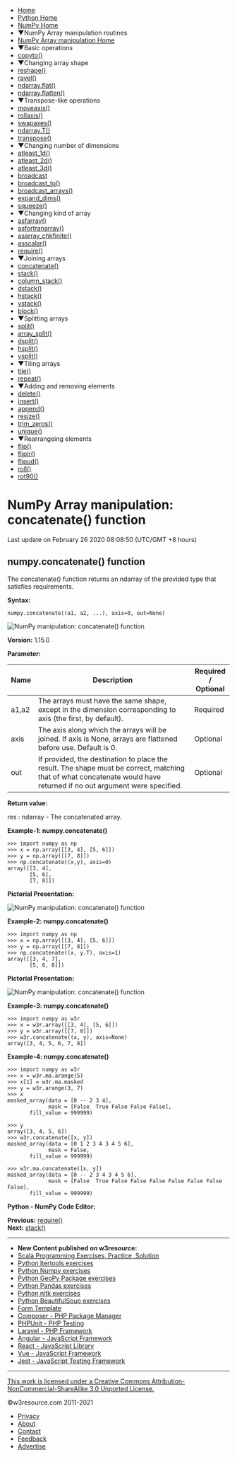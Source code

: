  


- [Home](/index.php)
- [Python Home](/python/python-tutorial.php)
- [NumPy Home](/numpy/index.php)
- ▼NumPy Array manipulation routines
- [NumPy Array manipulation Home](/numpy/manipulation/index.php)
- ▼Basic operations
- [copyto()](/numpy/manipulation/copyto.php)
- ▼Changing array shape
- [reshape()](/numpy/manipulation/reshape.php)
- [ravel()](/numpy/manipulation/ravel.php)
- [ndarray.flat()](/numpy/manipulation/ndarray-flat.php)
- [ndarray.flatten()](/numpy/manipulation/ndarray-flatten.php)
- ▼Transpose-like operations
- [moveaxis()](/numpy/manipulation/moveaxis.php)
- [rollaxis()](/numpy/manipulation/rollaxis.php)
- [swapaxes()](/numpy/manipulation/swapaxes.php)
- [ndarray.T()](/numpy/manipulation/ndarray-t.php)
- [transpose()](/numpy/manipulation/transpose.php)
- ▼Changing number of dimensions
- [atleast_1d()](/numpy/manipulation/atleast-1d.php)
- [atleast_2d()](/numpy/manipulation/atleast-2d.php)
- [atleast_3d()](/numpy/manipulation/atleast-3d.php)
- [broadcast](/numpy/manipulation/broadcast.php)
- [broadcast_to()](/numpy/manipulation/broadcast-to.php)
- [broadcast_arrays()](/numpy/manipulation/broadcast-arrays.php)
- [expand_dims()](/numpy/manipulation/expand-dims.php)
- [squeeze()](/numpy/manipulation/squeeze.php)
- ▼Changing kind of array
- [asfarray()](/numpy/manipulation/asfarray.php)
- [asfortranarray()](/numpy/manipulation/asfortranarray.php)
- [asarray_chkfinite()](/numpy/manipulation/asarray-chkfinite.php)
- [asscalar()](/numpy/manipulation/asscalar.php)
- [require()](/numpy/manipulation/require.php)
- ▼Joining arrays
- [concatenate()](/numpy/manipulation/concatenate.php)
- [stack()](/numpy/manipulation/stack.php)
- [column_stack()](/numpy/manipulation/column-stack.php)
- [dstack()](/numpy/manipulation/dstack.php)
- [hstack()](/numpy/manipulation/hstack.php)
- [vstack()](/numpy/manipulation/vstack.php)
- [block()](/numpy/manipulation/block.php)
- ▼Splitting arrays
- [split()](/numpy/manipulation/split.php)
- [array_split()](/numpy/manipulation/array-split.php)
- [dsplit()](/numpy/manipulation/dsplit.php)
- [hsplit()](/numpy/manipulation/hsplit.php)
- [vsplit()](/numpy/manipulation/vsplit.php)
- ▼Tiling arrays
- [tile()](/numpy/manipulation/tile.php)
- [repeat()](/numpy/manipulation/repeat.php)
- ▼Adding and removing elements
- [delete()](/numpy/manipulation/delete.php)
- [insert()](/numpy/manipulation/insert.php)
- [append()](/numpy/manipulation/append.php)
- [resize()](/numpy/manipulation/resize.php)
- [trim_zeros()](/numpy/manipulation/trim-zeros.php)
- [unique()](/numpy/manipulation/unique.php)
- ▼Rearrangeing elements
- [flip()](/numpy/manipulation/flip.php)
- [fliplr()](/numpy/manipulation/fliplr.php)
- [flipud()](/numpy/manipulation/flipud.php)
- [roll()](/numpy/manipulation/roll.php)
- [rot90()](/numpy/manipulation/rot90.php)

# NumPy Array manipulation: concatenate() function

Last update on February 26 2020 08:08:50 (UTC/GMT +8 hours)

<span class="underline"></span>

<span class="underline"></span>

## numpy.concatenate() function

The concatenate() function returns an ndarray of the provided type that satisfies requirements.

**Syntax:**

    numpy.concatenate((a1, a2, ...), axis=0, out=None)

![NumPy manipulation: concatenate() function](https://www.w3resource.com/w3r_images/numpy-manipulation-concatenate-function-image-a.png)

**Version:** 1.15.0

**Parameter:**

<table><thead><tr class="header"><th>Name</th><th>Description</th><th>Required /<br />
Optional</th></tr></thead><tbody><tr class="odd"><td>a1,a2</td><td>The arrays must have the same shape, except in the dimension corresponding to axis (the first, by default).</td><td>Required</td></tr><tr class="even"><td>axis</td><td>The axis along which the arrays will be joined. If axis is None, arrays are flattened before use. Default is 0.</td><td>Optional</td></tr><tr class="odd"><td>out</td><td>If provided, the destination to place the result. The shape must be correct, matching that of what concatenate would have returned if no out argument were specified.</td><td>Optional</td></tr></tbody></table>

**Return value:**

res : ndarray - The concatenated array.

**Example-1: numpy.concatenate()**

    >>> import numpy as np
    >>> x = np.array([[3, 4], [5, 6]])
    >>> y = np.array([[7, 8]])
    >>> np.concatenate((x,y), axis=0)
    array([[3, 4],
           [5, 6],
           [7, 8]])

**Pictorial Presentation:**

![NumPy manipulation: concatenate() function](https://www.w3resource.com/w3r_images/numpy-manipulation-concatenate-function-image-1.png)

**Example-2: numpy.concatenate()**

    >>> import numpy as np
    >>> x = np.array([[3, 4], [5, 6]])
    >>> y = np.array([[7, 8]])
    >>> np.concatenate((x, y.T), axis=1)
    array([[3, 4, 7],
           [5, 6, 8]])

**Pictorial Presentation:**

![NumPy manipulation: concatenate() function](https://www.w3resource.com/w3r_images/numpy-manipulation-concatenate-function-image-2.png)

**Example-3: numpy.concatenate()**

    >>> import numpy as w3r
    >>> x = w3r.array([[3, 4], [5, 6]])
    >>> y = w3r.array([[7, 8]])
    >>> w3r.concatenate((x, y), axis=None)
    array([3, 4, 5, 6, 7, 8])

**Example-4: numpy.concatenate()**

    >>> import numpy as w3r
    >>> x = w3r.ma.arange(5)
    >>> x[1] = w3r.ma.masked
    >>> y = w3r.arange(3, 7)
    >>> x
    masked_array(data = [0 -- 2 3 4],
                 mask = [False  True False False False],
           fill_value = 999999)

    >>> y
    array([3, 4, 5, 6])
    >>> w3r.concatenate([x, y])
    masked_array(data = [0 1 2 3 4 3 4 5 6],
                 mask = False,
           fill_value = 999999)

    >>> w3r.ma.concatenate([x, y])
    masked_array(data = [0 -- 2 3 4 3 4 5 6],
                 mask = [False  True False False False False False False False],
           fill_value = 999999)

**Python - NumPy Code Editor:**

**Previous:** [require()](https://www.w3resource.com/numpy/manipulation/require.php)  
**Next:** [stack()](https://www.w3resource.com/numpy/manipulation/stack.php)

---

<span class="underline"></span>

- **New Content published on w3resource:**
- [Scala Programming Exercises, Practice, Solution](https://www.w3resource.com/scala-exercises/index.php)
- [Python Itertools exercises](https://www.w3resource.com/python-exercises/itertools/index.php)
- [Python Numpy exercises](https://www.w3resource.com/python-exercises/numpy/index.php)
- [Python GeoPy Package exercises](https://www.w3resource.com/python-exercises/geopy/index.php)
- [Python Pandas exercises](https://www.w3resource.com/python-exercises/pandas/index.php)
- [Python nltk exercises](https://www.w3resource.com/python-exercises/nltk/index.php)
- [Python BeautifulSoup exercises](https://www.w3resource.com/python-exercises/BeautifulSoup/index.php)
- [Form Template](https://www.w3resource.com/form-template/)
- [Composer - PHP Package Manager](https://www.w3resource.com/php/composer/a-gentle-introduction-to-composer.php)
- [PHPUnit - PHP Testing](https://www.w3resource.com/php/PHPUnit/a-gentle-introduction-to-unit-test-and-testing.php)
- [Laravel - PHP Framework](https://www.w3resource.com/laravel/laravel-tutorial.php)
- [Angular - JavaScript Framework](https://www.w3resource.com/angular/getting-started-with-angular.php)
- [React - JavaScript Library](https://www.w3resource.com/react/react-js-overview.php)
- [Vue - JavaScript Framework](https://www.w3resource.com/vue/installation.php)
- [Jest - JavaScript Testing Framework](https://www.w3resource.com/jest/jest-getting-started.php)

---

<span class="underline"></span>

<span class="underline"></span>

<span class="underline"></span>

[This work is licensed under a Creative Commons Attribution-NonCommercial-ShareAlike 3.0 Unported License.](https://creativecommons.org/licenses/by-nc-sa/3.0/deed.en_US)

©w3resource.com 2011-2021

- [Privacy](https://www.w3resource.com/privacy.php)
- [About](https://www.w3resource.com/about.php)
- [Contact](https://www.w3resource.com/contact.php)
- [Feedback](https://www.w3resource.com/feedback.php)
- [Advertise](https://www.w3resource.com/advertise.php)
